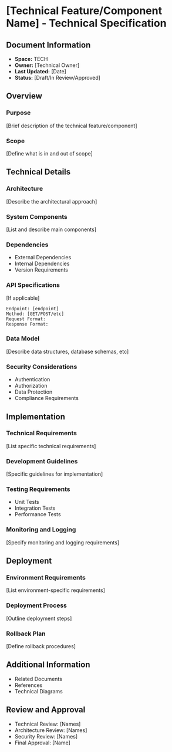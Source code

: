 # [Technical Feature/Component Name] - Technical Specification

## Document Information

- **Space:** TECH
- **Owner:** [Technical Owner]
- **Last Updated:** [Date]
- **Status:** [Draft/In Review/Approved]

## Overview

### Purpose

[Brief description of the technical feature/component]

### Scope

[Define what is in and out of scope]

## Technical Details

### Architecture

[Describe the architectural approach]

### System Components

[List and describe main components]

### Dependencies

- External Dependencies
- Internal Dependencies
- Version Requirements

### API Specifications

[If applicable]

```
Endpoint: [endpoint]
Method: [GET/POST/etc]
Request Format:
Response Format:
```

### Data Model

[Describe data structures, database schemas, etc]

### Security Considerations

- Authentication
- Authorization
- Data Protection
- Compliance Requirements

## Implementation

### Technical Requirements

[List specific technical requirements]

### Development Guidelines

[Specific guidelines for implementation]

### Testing Requirements

- Unit Tests
- Integration Tests
- Performance Tests

### Monitoring and Logging

[Specify monitoring and logging requirements]

## Deployment

### Environment Requirements

[List environment-specific requirements]

### Deployment Process

[Outline deployment steps]

### Rollback Plan

[Define rollback procedures]

## Additional Information

- Related Documents
- References
- Technical Diagrams

## Review and Approval

- Technical Review: [Names]
- Architecture Review: [Names]
- Security Review: [Names]
- Final Approval: [Name]
